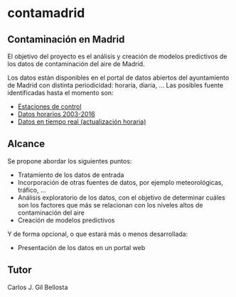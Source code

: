 # contamadrid

## Contaminación en Madrid

El objetivo del proyecto es el análisis y creación de modelos predictivos de los datos de contaminación del aire de Madrid.

Los datos están disponibles en el portal de datos abiertos del ayuntamiento de Madrid con distinta periodicidad: horaria, diaria, ... Las posibles fuente identificadas hasta el momento son:

* [Estaciones de control](http://datos.madrid.es/portal/site/egob/menuitem.c05c1f754a33a9fbe4b2e4b284f1a5a0/?vgnextoid=9e42c176313eb410VgnVCM1000000b205a0aRCRD&vgnextchannel=374512b9ace9f310VgnVCM100000171f5a0aRCRD&vgnextfmt=default)
* [Datos horarios 2003-2016](http://datos.madrid.es/portal/site/egob/menuitem.c05c1f754a33a9fbe4b2e4b284f1a5a0/?vgnextoid=f3c0f7d512273410VgnVCM2000000c205a0aRCRD&vgnextchannel=374512b9ace9f310VgnVCM100000171f5a0aRCRD&vgnextfmt=default)
* [Datos en tiempo real (actualización horaria)](http://datos.madrid.es/portal/site/egob/menuitem.c05c1f754a33a9fbe4b2e4b284f1a5a0/?vgnextoid=41e01e007c9db410VgnVCM2000000c205a0aRCRD&vgnextchannel=374512b9ace9f310VgnVCM100000171f5a0aRCRD&vgnextfmt=default)

## Alcance

Se propone abordar los siguientes puntos:

* Tratamiento de los datos de entrada
* Incorporación de otras fuentes de datos, por ejemplo meteorológicas, tráfico, ...
* Análisis exploratorio de los datos, con el objetivo de determinar cuáles son los factores que más se relacionan con los niveles altos de contaminación del aire
* Creación de modelos predictivos

Y de forma opcional, o que estará más o menos desarrollada:

* Presentación de los datos en un portal web

## Tutor

Carlos J. Gil Bellosta

